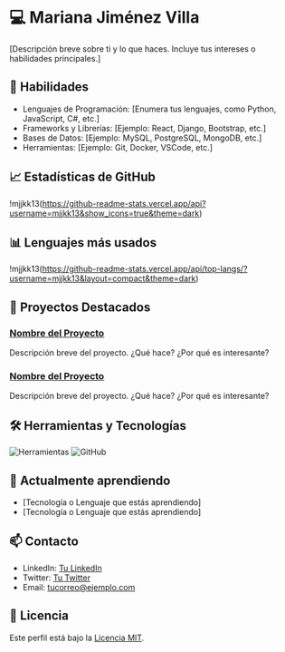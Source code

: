 # 💻 Mariana Jiménez Villa

[Descripción breve sobre ti y lo que haces. Incluye tus intereses o habilidades principales.]

## 🚀 Habilidades

- Lenguajes de Programación: [Enumera tus lenguajes, como Python, JavaScript, C#, etc.]
- Frameworks y Librerías: [Ejemplo: React, Django, Bootstrap, etc.]
- Bases de Datos: [Ejemplo: MySQL, PostgreSQL, MongoDB, etc.]
- Herramientas: [Ejemplo: Git, Docker, VSCode, etc.]

## 📈 Estadísticas de GitHub

!mjjkk13(https://github-readme-stats.vercel.app/api?username=mjjkk13&show_icons=true&theme=dark)

## 📊 Lenguajes más usados

!mjjkk13(https://github-readme-stats.vercel.app/api/top-langs/?username=mjjkk13&layout=compact&theme=dark)

## 🎯 Proyectos Destacados

### [Nombre del Proyecto](link-al-proyecto)
Descripción breve del proyecto. ¿Qué hace? ¿Por qué es interesante?

### [Nombre del Proyecto](link-al-proyecto)
Descripción breve del proyecto. ¿Qué hace? ¿Por qué es interesante?

## 🛠️ Herramientas y Tecnologías

![Herramientas](https://img.shields.io/badge/Editor-VSCode-blue?style=flat-square&logo=visual-studio-code)
![GitHub](https://img.shields.io/badge/Version-Control-GitHub-blue?style=flat-square&logo=github)

## 🌱 Actualmente aprendiendo

- [Tecnología o Lenguaje que estás aprendiendo]
- [Tecnología o Lenguaje que estás aprendiendo]

## 📫 Contacto

- LinkedIn: [Tu LinkedIn](https://linkedin.com/in/tuusuario)
- Twitter: [Tu Twitter](https://twitter.com/tuusuario)
- Email: [tucorreo@ejemplo.com](mailto:tucorreo@ejemplo.com)

## 📜 Licencia

Este perfil está bajo la [Licencia MIT](https://opensource.org/licenses/MIT).

